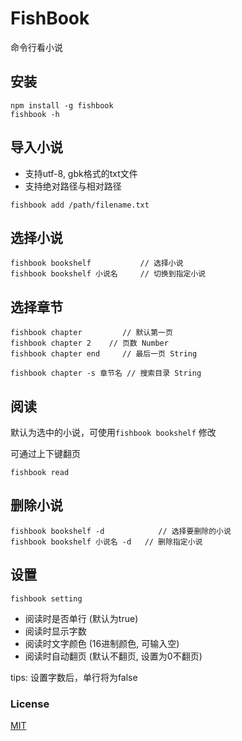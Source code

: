 # FishBook

命令行看小说

## 安装
```
npm install -g fishbook
fishbook -h
```

## 导入小说

- 支持utf-8, gbk格式的txt文件
- 支持绝对路径与相对路径

```
fishbook add /path/filename.txt
```

## 选择小说
```
fishbook bookshelf           // 选择小说
fishbook bookshelf 小说名     // 切换到指定小说
```

## 选择章节
```
fishbook chapter         // 默认第一页
fishbook chapter 2    // 页数 Number
fishbook chapter end     // 最后一页 String

fishbook chapter -s 章节名 // 搜索目录 String
```

## 阅读
默认为选中的小说，可使用`fishbook bookshelf` 修改

可通过上下键翻页
```
fishbook read
```

## 删除小说
```
fishbook bookshelf -d            // 选择要删除的小说
fishbook bookshelf 小说名 -d   // 删除指定小说
```

## 设置

```
fishbook setting
```

- 阅读时是否单行 (默认为true)
- 阅读时显示字数
- 阅读时文字颜色 (16进制颜色, 可输入空)
- 阅读时自动翻页 (默认不翻页, 设置为0不翻页)

tips: 设置字数后，单行将为false


### License
[MIT](http://www.opensource.org/licenses/MIT)

